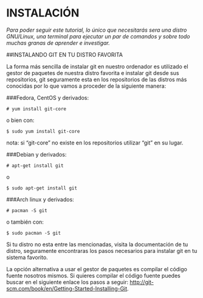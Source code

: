 # INSTALACIÓN

_Para poder seguir este tutorial, lo único que necesitarás sera una distro GNU/Linux, una terminal para ejecutar un par de comandos y sobre todo muchas granas de aprender e investigar._

##INSTALANDO GIT EN TU DISTRO FAVORITA

La forma más sencilla de instalar git en nuestro ordenador es utilizado el gestor de paquetes de nuestra distro favorita e instalar git desde sus repositorios, git seguramente esta en los repositorios de las distros más conocidas por lo que vamos a proceder de la siguiente manera:

###Fedora, CentOS  y derivados: 
```shell
# yum install git-core
```
o bien con: 

```shell
$ sudo yum install git-core
```

nota: si “git-core” no existe en los repositorios utilizar “git” en su lugar.

###Debian y derivados:

```shell
# apt-get install git
```

o

```shell
$ sudo apt-get install git
```
###Arch linux y derivados:

```shell
# pacman -S git
```

o también con:

```shell
$ sudo pacman -S git
```

Si tu distro no esta entre las mencionadas, visita la documentación de tu distro, seguramente encontraras los pasos necesarios para instalar git en tu sistema favorito. 

La opción alternativa a usar el gestor de paquetes es compilar el código fuente nosotros mismos.
Si quieres compilar el código fuente puedes buscar en el siguiente enlace los pasos a seguir: http://git-scm.com/book/en/Getting-Started-Installing-Git.

